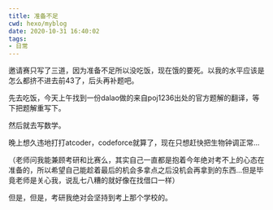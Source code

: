 ```yaml
---
title: 准备不足
cwd: hexo/myblog
date: 2020-10-31 16:40:02
tags:
- 日常
---
```


邀请赛只写了三道，因为准备不足所以没吃饭，现在饿的要死。以我的水平应该是怎么都挤不进去前43了，后头再补题吧。

先去吃饭，今天上午找到一份dalao做的来自poj1236出处的官方题解的翻译，等下把题解重写下。

然后就去写数学。

晚上想久违地打打atcoder，codeforce就算了，现在只想赶快把生物钟调正常...

（老师问我能兼顾考研和比赛么，其实自己一直都是抱着今年绝对考不上的心态在准备的，所以希望自己能趁着最后的机会多拿点之后没机会再拿到的东西...但是毕竟老师是关心我，说乱七八糟的就好像在找借口一样）

但是，但是，考研我绝对会坚持到考上那个学校的。

